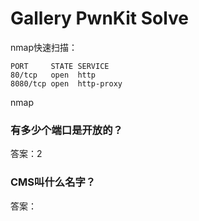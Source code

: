 # Gallery PwnKit Solve

nmap快速扫描：
```
PORT     STATE SERVICE
80/tcp   open  http
8080/tcp open  http-proxy
```

nmap 


### 有多少个端口是开放的？
答案：2

### CMS叫什么名字？
答案：
